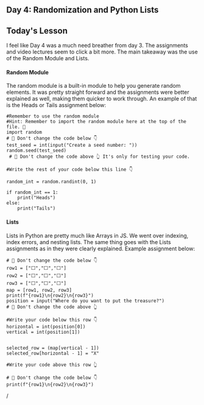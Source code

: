 ## Day 4: Randomization and Python Lists

## Today's Lesson
I feel like Day 4 was a much need breather from day 3. The assignments and video lectures seem to click a bit more. The main takeaway was the use of the Random Module and Lists. 
#### Random Module
The random module is a built-in module to help you generate random elements. It was pretty straight forward and the assignments were better explained as well, making them quicker to work through.
An example of that is the Heads or Tails assignment below:
```
#Remember to use the random module
#Hint: Remember to import the random module here at the top of the file. 🎲
import random
# 🚨 Don't change the code below 👇
test_seed = int(input("Create a seed number: "))
random.seed(test_seed)
 # 🚨 Don't change the code above 👆 It's only for testing your code.
	 
#Write the rest of your code below this line 👇

random_int = random.randint(0, 1)

if random_int == 1:
    print("Heads")
else:
    print("Tails")
```
#### Lists
Lists in Python are pretty much like Arrays in JS. We went over indexing, index errors, and nesting lists.
The same thing goes with the Lists assignments as in they were clearly explained. 
Example assignment below: 
```
# 🚨 Don't change the code below 👇
row1 = ["⬜️","⬜️","⬜️"]
row2 = ["⬜️","⬜️","⬜️"]
row3 = ["⬜️","⬜️","⬜️"]
map = [row1, row2, row3]
print(f"{row1}\n{row2}\n{row3}")
position = input("Where do you want to put the treasure?")
# 🚨 Don't change the code above 👆

#Write your code below this row 👇
horizontal = int(position[0])
vertical = int(position[1])


selected_row = (map[vertical - 1])
selected_row[horizontal - 1] = "X"

#Write your code above this row 👆

# 🚨 Don't change the code below 👇
print(f"{row1}\n{row2}\n{row3}")
```

/